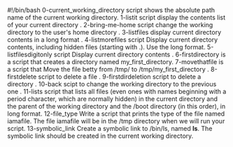#!/bin/bash
0-current_working_directory script shows the absolute path name of the current working directory.
1-listit script display the contents list of your current directory .
2-bring-me-home script change the working directory to the user's home directory .
3-listfiles display current directory contents in a long format .
4-listmorefiles script Display current directory contents, including hidden files (starting with .). Use the long format.
5-listfilesdigitonly script Display current directory contents .
6-firstdirectory is a script that creates a directory named my_first_directory.
7-movethatfile is a script that Move the file betty from /tmp/ to /tmp/my_first_directory .
8-firstdelete script to delete a file .
9-firstdirdeletion script to delete a directory .
10-back scipt to change the working directory to the previous one .
11-lists script that lists all files (even ones with names beginning with a period character, which are normally hidden) in the current directory and the parent of the working directory and the /boot directory (in this order), in long format.
12-file_type Write a script that prints the type of the file named iamafile. The file iamafile will be in the /tmp directory when we will run your script.
13-symbolic_link Create a symbolic link to /bin/ls, named __ls__. The symbolic link should be created in the current working directory.

